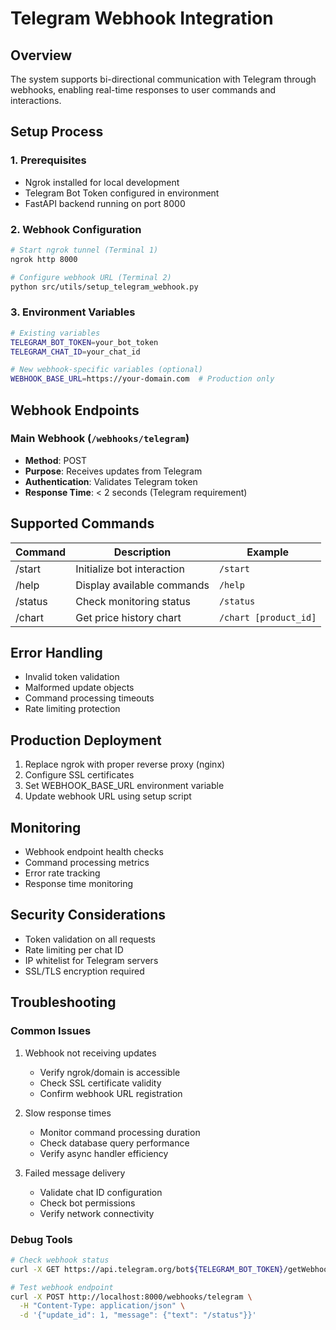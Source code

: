 # Telegram Webhook Integration

## Overview
The system supports bi-directional communication with Telegram through webhooks, enabling real-time responses to user commands and interactions.

## Setup Process

### 1. Prerequisites
- Ngrok installed for local development
- Telegram Bot Token configured in environment
- FastAPI backend running on port 8000

### 2. Webhook Configuration
```bash
# Start ngrok tunnel (Terminal 1)
ngrok http 8000

# Configure webhook URL (Terminal 2)
python src/utils/setup_telegram_webhook.py
```

### 3. Environment Variables
```bash
# Existing variables
TELEGRAM_BOT_TOKEN=your_bot_token
TELEGRAM_CHAT_ID=your_chat_id

# New webhook-specific variables (optional)
WEBHOOK_BASE_URL=https://your-domain.com  # Production only
```

## Webhook Endpoints

### Main Webhook (`/webhooks/telegram`)
- **Method**: POST
- **Purpose**: Receives updates from Telegram
- **Authentication**: Validates Telegram token
- **Response Time**: < 2 seconds (Telegram requirement)

## Supported Commands

| Command | Description | Example |
|---------|-------------|---------|
| /start | Initialize bot interaction | `/start` |
| /help | Display available commands | `/help` |
| /status | Check monitoring status | `/status` |
| /chart | Get price history chart | `/chart [product_id]` |

## Error Handling
- Invalid token validation
- Malformed update objects
- Command processing timeouts
- Rate limiting protection

## Production Deployment
1. Replace ngrok with proper reverse proxy (nginx)
2. Configure SSL certificates
3. Set WEBHOOK_BASE_URL environment variable
4. Update webhook URL using setup script

## Monitoring
- Webhook endpoint health checks
- Command processing metrics
- Error rate tracking
- Response time monitoring

## Security Considerations
- Token validation on all requests
- Rate limiting per chat ID
- IP whitelist for Telegram servers
- SSL/TLS encryption required

## Troubleshooting

### Common Issues
1. Webhook not receiving updates
   - Verify ngrok/domain is accessible
   - Check SSL certificate validity
   - Confirm webhook URL registration

2. Slow response times
   - Monitor command processing duration
   - Check database query performance
   - Verify async handler efficiency

3. Failed message delivery
   - Validate chat ID configuration
   - Check bot permissions
   - Verify network connectivity

### Debug Tools
```bash
# Check webhook status
curl -X GET https://api.telegram.org/bot${TELEGRAM_BOT_TOKEN}/getWebhookInfo

# Test webhook endpoint
curl -X POST http://localhost:8000/webhooks/telegram \
  -H "Content-Type: application/json" \
  -d '{"update_id": 1, "message": {"text": "/status"}}'
``` 